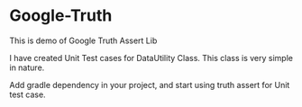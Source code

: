 # Google-Truth
This is demo of Google Truth Assert Lib

I have created Unit Test cases for DataUtility Class.
This class is very simple in nature.

Add gradle dependency in your project, and start using truth assert for Unit test case.
